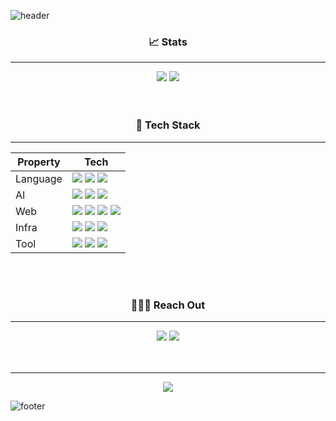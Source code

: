 ![header](https://capsule-render.vercel.app/api?type=waving&color=00b0f0&height=150&section=header&text=🇰🇷%20Aiden%20Leeeee&animation=scaleIn&fontSize=35&fontAlignY=30&fontColor=fefefe)
<br>

<div align="center">
 <h3>📈 Stats</h3>
</div>

***
<div align="center">
 <a href='https://github.com/anuraghazra/github-readme-stats' target="_blank"><img src='https://github-readme-stats.vercel.app/api?username=AidenLeeeee&show_icons=true&title_color=00b0f0&text_color=fefefe&icon_color=00b0f0&bg_color=0d1117&count_private=True&hide_border=True'/></a>
 <a href='https://github.com/anuraghazra/github-readme-stats' target="_blank"><img src='https://github-readme-stats.vercel.app/api/top-langs/?username=AidenLeeeee&layout=compact&bg_color=0d1117&title_color=00b0f0&text_color=fefefe&icon_color=00b0f0&card_width=280&hide_border=True'/></a>
</div>

<br>
<br>

<div align="center">
 <h3>🤖 Tech Stack</h3>
</div>

***

<div align="center">
<table>
<thead>
  <tr>
    <th>Property</th>
    <th>Tech</th>
  </tr>
</thead>
<tbody>
  <tr>
    <td>Language</td>
    <td><img src='https://img.shields.io/badge/Python-3776AB?style=flat&logo=Python&logoColor=FCC624'/> <img src='https://img.shields.io/badge/HTML5-E34F26?style=flat&logo=HTML5&logoColor=FEFEFE'/> <img src='https://img.shields.io/badge/CSS3-1572B6?style=flat&logo=CSS3&logoColor=FEFEFE'/></td>
  </tr>
  <tr>
    <td>AI</td>
    <td><img src='https://img.shields.io/badge/Tensorflow-FF6F00?style=flat&logo=TensorFlow&logoColor=FCC624'/> <img src='https://img.shields.io/badge/Jupyter_Notebook-F37626?style=flat&logo=Jupyter&logoColor=white'/> <img src='https://img.shields.io/badge/ScikitLearn-F7931E?style=flat&logo=scikit-learn&logoColor=white'/></td>
  </tr>
  <tr>
    <td>Web</td>
    <td><img src="https://img.shields.io/badge/Flask-181717?style=flat&logo=Flask&logoColor=white"/> <img src="https://img.shields.io/badge/Jinja_Templates-B41717?style=flat&logo=Jinja&logoColor=white"/> <img src="https://img.shields.io/badge/MySQL-4479A1?style=flat&logo=MySQL&logoColor=F37626"/> <img src="https://img.shields.io/badge/SqlAlchemy-B10000?style=flat&logo=Swiper&logoColor=white"/></td>
  </tr>
  <tr>
    <td>Infra</td>
    <td><img src="https://img.shields.io/badge/Docker-2496ED?style=flat&logo=Docker&logoColor=white"/> <img src="https://img.shields.io/badge/AWS-232F3E?style=flat&logo=AmazonAWS&logoColor=FF6F00"/> <img src="https://img.shields.io/badge/Google_Cloud_Platform-4285F4?style=flat&logo=GoogleCloud&logoColor=white"/></td>
  </tr>
  <tr>
    <td>Tool</td>
    <td><img src='https://img.shields.io/badge/git-F05032?style=flat&logo=Git&logoColor=white'/> <img src='https://img.shields.io/badge/GitHub-181717?style=flat&logo=GitHub&logoColor=white'/> <img src='https://img.shields.io/badge/VS Code-fefefe?style=flat&logo=Visual Studio Code&logoColor=007ACC'/></td>
  </tr>
</tbody>
</table>
</div>

<br>
<br>

<div align="center">
 <h3>🧑🏻‍💻 Reach Out</h3>
</div>

***
 <div align="center">
  <a href='https://velog.io/@cataiden' target="_blank"><img src='https://img.shields.io/badge/TECH BLOG-20C997?style=flat&logo=Velog&logoColor=fefefe'/></a> <a href='mailto:hoo8799@gmail.com' target="_blank"><img src='https://img.shields.io/badge/Gmail-D14836?style=flat&logo=Gmail&logoColor=white'/></a>
 </div>
<br>
<br>

***
<div align="center">
 <a href='https://github.com/AidenLeeeee' target="_blank"><img src='https://hits.seeyoufarm.com/api/count/incr/badge.svg?url=https%3A%2F%2Fgithub.com%2FAidenLeeeee&count_bg=%2379C83D&title_bg=%23555555&icon=github.svg&icon_color=%23E7E7E7&title=hits&edge_flat=false'/></a>
</div>

![footer](https://capsule-render.vercel.app/api?type=waving&color=00b0f0&height=100&section=footer)
